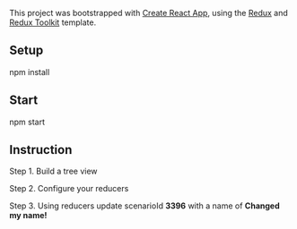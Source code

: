 This project was bootstrapped with [Create React App](https://github.com/facebook/create-react-app), using the [Redux](https://redux.js.org/) and [Redux Toolkit](https://redux-toolkit.js.org/) template.

## Setup
npm install

## Start
npm start

## Instruction
Step 1. Build a tree view

Step 2. Configure your reducers

Step 3. Using reducers update scenarioId <b>3396</b> with a name of <b>Changed my name!</b>
